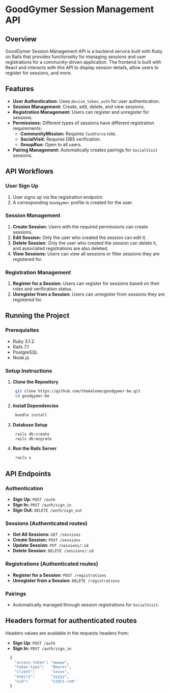 # GoodGymer Session Management API

## Overview

GoodGymer Session Management API is a backend service built with Ruby on Rails that provides functionality for managing sessions and user registrations for a community-driven application. The frontend is built with React and interacts with this API to display session details, allow users to register for sessions, and more.

## Features

- **User Authentication:** Uses `devise_token_auth` for user authentication.
- **Session Management:** Create, edit, delete, and view sessions.
- **Registration Management:** Users can register and unregister for sessions.
- **Permissions:** Different types of sessions have different registration requirements:
  - **CommunityMission:** Requires `TaskForce` role.
  - **SocialVisit:** Requires DBS verification.
  - **GroupRun:** Open to all users.
- **Pairing Management:** Automatically creates pairings for `SocialVisit` sessions.

## API Workflows

### User Sign Up

1. User signs up via the registration endpoint.
2. A corresponding `Goodgymer` profile is created for the user.

### Session Management

1. **Create Session:** Users with the required permissions can create sessions.
2. **Edit Session:** Only the user who created the session can edit it.
3. **Delete Session:** Only the user who created the session can delete it, and associated registrations are also deleted.
4. **View Sessions:** Users can view all sessions or filter sessions they are registered for.

### Registration Management

1. **Register for a Session:** Users can register for sessions based on their roles and verification status.
2. **Unregister from a Session:** Users can unregister from sessions they are registered for.

## Running the Project

### Prerequisites

- Ruby 3.1.2
- Rails 7.1
- PostgreSQL
- Node.js

### Setup Instructions

1. **Clone the Repository**

   ```sh
    git clone https://github.com/themaleem/goodgymer-be.git
    cd goodgymer-be
   ```

2. **Install Dependencies**

   ```sh
    bundle install
   ```

3. **Database Setup**

   ```sh
    rails db:create
    rails db:migrate
   ```

4. **Run the Rails Server**

   ```sh
    rails s
   ```

## API Endpoints

### Authentication

- **Sign Up:** `POST /auth`
- **Sign In:** `POST /auth/sign_in`
- **Sign Out:** `DELETE /auth/sign_out`

### Sessions (Authenticated routes)

- **Get All Sessions:** `GET /sessions`
- **Create Session:** `POST /sessions`
- **Update Session:** `PUT /sessions/:id`
- **Delete Session:** `DELETE /sessions/:id`

### Registrations (Authenticated routes)

- **Register for a Session:** `POST /registrations`
- **Unregister from a Session:** `DELETE /registrations`

### Pairings

- Automatically managed through session registrations for `SocialVisit`.

## Headers format for authenticated routes

Headers values are available in the requests headers from:

- **Sign Up:** `POST /auth`
- **Sign In:** `POST /auth/sign_in`

```sh
  {
    "access-token": "wwwww",
    "token-type":   "Bearer",
    "client":       "xxxxx",
    "expiry":       "yyyyy",
    "uid":          "zz@zz.com"
  }
```
